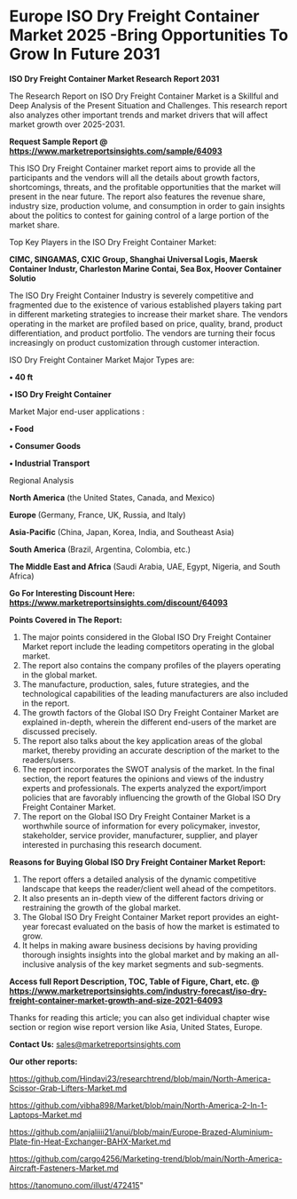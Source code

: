 # Europe ISO Dry Freight Container Market 2025 -Bring Opportunities To Grow In Future 2031

<strong>ISO Dry Freight Container Market Research Report 2031</strong>

The Research Report on ISO Dry Freight Container Market is a Skillful and Deep Analysis of the Present Situation and Challenges. This research report also analyzes other important trends and market drivers that will affect market growth over 2025-2031.

<strong>Request Sample Report @ <a href=https://www.marketreportsinsights.com/sample/64093>https://www.marketreportsinsights.com/sample/64093</a></strong>

This ISO Dry Freight Container market report aims to provide all the participants and the vendors will all the details about growth factors, shortcomings, threats, and the profitable opportunities that the market will present in the near future. The report also features the revenue share, industry size, production volume, and consumption in order to gain insights about the politics to contest for gaining control of a large portion of the market share.

Top Key Players in the ISO Dry Freight Container Market:

<strong>CIMC, SINGAMAS, CXIC Group, Shanghai Universal Logis, Maersk Container Industr, Charleston Marine Contai, Sea Box, Hoover Container Solutio</strong>

The ISO Dry Freight Container Industry is severely competitive and fragmented due to the existence of various established players taking part in different marketing strategies to increase their market share. The vendors operating in the market are profiled based on price, quality, brand, product differentiation, and product portfolio. The vendors are turning their focus increasingly on product customization through customer interaction.

ISO Dry Freight Container Market Major Types are:

<strong>• 40 ft

• ISO Dry Freight Container</strong>

Market Major end-user applications :

<strong>• Food

• Consumer Goods

• Industrial Transport</strong>

Regional Analysis

</u><strong><b>North America</b></strong> (the United States, Canada, and Mexico)

<strong><b>Europe </b></strong>(Germany, France, UK, Russia, and Italy)

<strong><b>Asia-Pacific</b></strong> (China, Japan, Korea, India, and Southeast Asia)

<strong><b>South America</b></strong> (Brazil, Argentina, Colombia, etc.)

<strong><b>The Middle East and Africa</b></strong> (Saudi Arabia, UAE, Egypt, Nigeria, and South Africa)

<strong>Go For Interesting Discount Here: <a href=https://www.marketreportsinsights.com/discount/64093>https://www.marketreportsinsights.com/discount/64093</a></strong>

<strong>Points Covered in The Report:</strong>
<ol>
  <li>The major points considered in the Global ISO Dry Freight Container Market report include the leading competitors operating in the global market.</li>
  <li>The report also contains the company profiles of the players operating in the global market.</li>
  <li>The manufacture, production, sales, future strategies, and the technological capabilities of the leading manufacturers are also included in the report.</li>
  <li>The growth factors of the Global ISO Dry Freight Container Market are explained in-depth, wherein the different end-users of the market are discussed precisely.</li>
  <li>The report also talks about the key application areas of the global market, thereby providing an accurate description of the market to the readers/users.</li>
  <li>The report incorporates the SWOT analysis of the market. In the final section, the report features the opinions and views of the industry experts and professionals. The experts analyzed the export/import policies that are favorably influencing the growth of the Global ISO Dry Freight Container Market.</li>
  <li>The report on the Global ISO Dry Freight Container Market is a worthwhile source of information for every policymaker, investor, stakeholder, service provider, manufacturer, supplier, and player interested in purchasing this research document.</li>
</ol>
<strong>Reasons for Buying Global ISO Dry Freight Container Market Report:</strong>

<ol>
  <li>The report offers a detailed analysis of the dynamic competitive landscape that keeps the reader/client well ahead of the competitors.</li>
  <li>It also presents an in-depth view of the different factors driving or restraining the growth of the global market.</li>
  <li>The Global ISO Dry Freight Container Market report provides an eight-year forecast evaluated on the basis of how the market is estimated to grow.</li>
  <li>It helps in making aware business decisions by having providing thorough insights insights into the global market and by making an all-inclusive analysis of the key market segments and sub-segments.</li>
</ol>
<strong>Access full Report Description, TOC, Table of Figure, Chart, etc. @ <a href=https://www.marketreportsinsights.com/industry-forecast/iso-dry-freight-container-market-growth-and-size-2021-64093>https://www.marketreportsinsights.com/industry-forecast/iso-dry-freight-container-market-growth-and-size-2021-64093</a></strong>


Thanks for reading this article; you can also get individual chapter wise section or region wise report version like Asia, United States, Europe.

<strong>Contact Us:</strong>
sales@marketreportsinsights.com

<strong>Our other reports:</strong>

<a href=https://github.com/Hindavi23/researchtrend/blob/main/North-America-Scissor-Grab-Lifters-Market.md>https://github.com/Hindavi23/researchtrend/blob/main/North-America-Scissor-Grab-Lifters-Market.md</a>

<a href=https://github.com/vibha898/Market/blob/main/North-America-2-In-1-Laptops-Market.md>https://github.com/vibha898/Market/blob/main/North-America-2-In-1-Laptops-Market.md</a>

<a href=https://github.com/anjaliiii21/anui/blob/main/Europe-Brazed-Aluminium-Plate-fin-Heat-Exchanger-BAHX-Market.md>https://github.com/anjaliiii21/anui/blob/main/Europe-Brazed-Aluminium-Plate-fin-Heat-Exchanger-BAHX-Market.md</a>

<a href=https://github.com/cargo4256/Marketing-trend/blob/main/North-America-Aircraft-Fasteners-Market.md>https://github.com/cargo4256/Marketing-trend/blob/main/North-America-Aircraft-Fasteners-Market.md</a>

<a href=https://tanomuno.com/illust/472415>https://tanomuno.com/illust/472415</a>"
